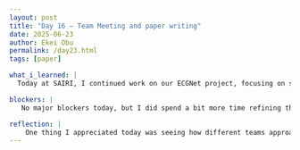 ```yaml
---
layout: post
title: "Day 16 – Team Meeting and paper writing"
date: 2025-06-23
author: Ekei Obu 
permalink: /day23.html
tags: [paper]

what_i_learned: |
  Today at SAIRI, I continued work on our ECGNet project, focusing on strengthening the literature review. I reviewed another study that explored machine learning methods for cardiovascular disease (CVD) classification and  broke it down into what the researchers worked on, what method they used, and what results they achieved. I then tailored the summary to fit our literature review section and made sure it aligned with the format we’ve been using, with three clear paragraphs for consistency and clarity.

blockers: |
   No major blockers today, but I did spend a bit more time refining the language to make sure it’s research-appropriate while still easy to digest. Writing for both technical audiences and general readers is a balance I’m  still learning to strike.

reflection: |
    One thing I appreciated today was seeing how different teams approach CVD detection. It reminded me that while the tools may vary—from convolutional neural networks to hybrid systems—the goal is the same: earlier, more accurate diagnosis. That reaffirmed why our project matters. This process reminded me of the importance of building on existing knowledge rather than starting from scratch. It also challenged me to think critically, asking not just what they did, but why they chose certain methods and how effective those decisions were. Overall, I’m learning how to better position our project within the larger research conversation and contribute something meaningful.
---
```

